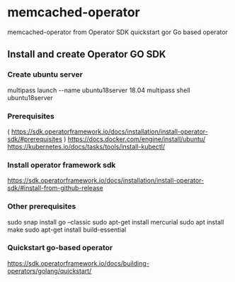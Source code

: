 # memcached-operator
memcached-operator from Operator SDK quickstart gor Go based operator

## Install and create Operator GO SDK

### Create ubuntu server
multipass launch --name ubuntu18server 18.04
multipass shell ubuntu18server

### Prerequisites
( https://sdk.operatorframework.io/docs/installation/install-operator-sdk/#prerequisites )
https://docs.docker.com/engine/install/ubuntu/
https://kubernetes.io/docs/tasks/tools/install-kubectl/
### Install operator framework sdk
https://sdk.operatorframework.io/docs/installation/install-operator-sdk/#install-from-github-release
### Other prerequisites
sudo snap install go –classic
sudo apt-get install mercurial
sudo apt install make
sudo apt-get install build-essential
### Quickstart go-based operator
https://sdk.operatorframework.io/docs/building-operators/golang/quickstart/


